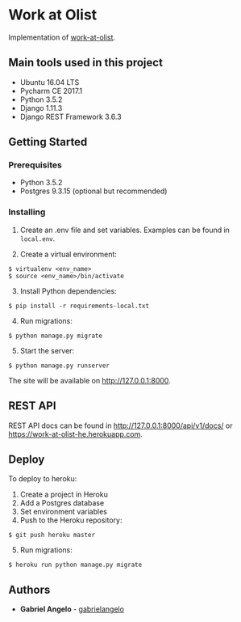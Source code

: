 # Work at Olist

Implementation of [work-at-olist](https://github.com/olist/work-at-olist).


## Main tools used in this project

* Ubuntu 16.04 LTS
* Pycharm CE 2017.1
* Python 3.5.2
* Django 1.11.3
* Django REST Framework 3.6.3


## Getting Started

### Prerequisites

* Python 3.5.2
* Postgres 9.3.15 (optional but recommended)


### Installing

1. Create an .env file and set variables. Examples can be found in `local.env`.

2. Create a virtual environment:

```
$ virtualenv <env_name>
$ source <env_name>/bin/activate
```

3. Install Python dependencies:

```
$ pip install -r requirements-local.txt
```

4. Run migrations:

```
$ python manage.py migrate
```

5. Start the server:

```
$ python manage.py runserver
```

The site will be available on <http://127.0.0.1:8000>.


## REST API

REST API docs can be found in <http://127.0.0.1:8000/api/v1/docs/> or https://work-at-olist-he.herokuapp.com.


## Deploy

To deploy to heroku:

1. Create a project in Heroku
2. Add a Postgres database
3. Set environment variables
4. Push to the Heroku repository:

```
$ git push heroku master
```

5. Run migrations:

```
$ heroku run python manage.py migrate
```

## Authors

* **Gabriel Angelo** - [gabrielangelo](https://github.com/gabrielangelo/)


